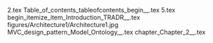 2.tex
Table_of_contents_tableofcontents_begin__.tex
5.tex
begin_itemize_item_Introduction_TRADR__.tex
figures/Architecture1/Architecture1.jpg
MVC_design_pattern_Model_Ontology__.tex
chapter_Chapter_2__.tex